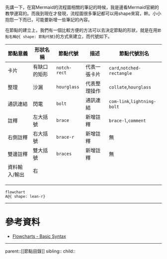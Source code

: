 先講一下，在寫Mermaid的流程圖相關的筆記的時候，我是邊看Mermaid官網的教學邊寫的。而我到現在才發現，流程圖很多筆記都可以用shape來寫，幹。小小抱怨一下而已，可能要新增一些筆記的內容。

在節點的建立上，我們有一個比較方便的方法可以去決定節點的形狀，就是在用`節點名稱@{ shape: 節點代號}`的方式來建立，而代號如下。


| 節點意義    | 形狀名稱   | 節點代號         | 描述     | 節點代號別名                      |
| ------- | ------ | ------------ | ------ | --------------------------- |
| 卡片      | 有缺口的矩形 | `notch-rect` | 代表一張卡片 | `card`,`notched-rectangle`  |
| 整理      | 沙漏     | `hourglass`  | 代表整理操作 | `collate`,`hourglass`       |
| 通訊連結    | 閃電     | `bolt`       | 通訊連結   | `com-link`,`lightning-bolt` |
| 註釋      | 左大括號   | `brace`      | 新增註釋   | `brace-l`,`comment`         |
| 右側註釋    | 右大括號   | `brace-r`    | 新增註釋   | 無                           |
| 雙邊註釋    | 雙大括號   | `braces`     | 新增註釋   | 無                           |
| 資料輸入/輸出 | 右      |              |        |                             |
|         |        |              |        |                             |
|         |        |              |        |                             |
|         |        |              |        |                             |
```mermaid
flowchart
A@{ shape: lean-r}
```

- - -
# 參考資料
- [Flowcharts - Basic Syntax](https://mermaid.js.org/syntax/flowchart.html)
- - -
parent::[[節點目錄]]
sibling::
child::
